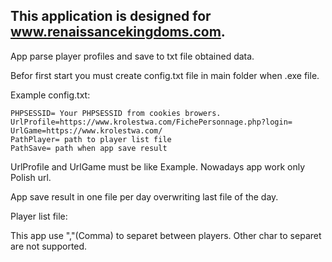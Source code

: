 ## This application is designed for www.renaissancekingdoms.com.

App parse player profiles and save to txt file obtained data.

Befor first start you must create config.txt file in main folder when .exe file.

Example config.txt:

```
PHPSESSID= Your PHPSESSID from cookies browers.
UrlProfile=https://www.krolestwa.com/FichePersonnage.php?login=
UrlGame=https://www.krolestwa.com/
PathPlayer= path to player list file
PathSave= path when app save result
```
UrlProfile and UrlGame must be like Example. Nowadays app work only Polish url.

App save result in one file per day overwriting last file of the day.  

Player list file:

This app use ","(Comma) to separet between players. Other char to separet are not supported.

